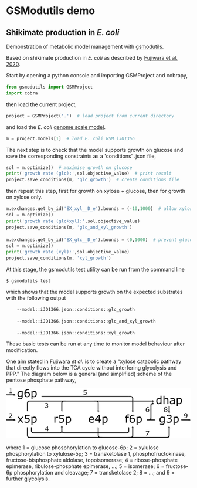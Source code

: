 # GSModutils demo
## Shikimate production in *E. coli*
Demonstration of metabolic model management with [gsmodutils](https://academic.oup.com/bioinformatics/article/35/18/3397/5317162).

Based on shikimate production in *E. coli* as described by [Fujiwara et al. 2020](https://www.nature.com/articles/s41467-019-14024-1).

Start by opening a python console and importing GSMProject and cobrapy,

```python
from gsmodutils import GSMProject
import cobra
```

then load the current project,

```python
project = GSMProject('.')  # load project from current directory
```

and load the *E. coli* [genome scale model](https://www.embopress.org/doi/full/10.1038/msb.2011.65).

```python
m = project.models[1]  # load E. coli GSM iJO1366 
```

The next step is to check that the model supports growth on glucose and save the corresponding constraints as a 
'conditions' .json file,

```python
sol = m.optimize()  # maximise growth on glucose
print('growth rate (glc):',sol.objective_value)  # print result
project.save_conditions(m, 'glc_growth')  # create conditions file 
```

then repeat this step, first for growth on xylose + glucose, then for growth on xylose only.

```python
m.exchanges.get_by_id('EX_xyl__D_e').bounds = (-10,1000)  # allow xylose uptake
sol = m.optimize()
print('growth rate (glc+xyl):',sol.objective_value)
project.save_conditions(m, 'glc_and_xyl_growth')

m.exchanges.get_by_id('EX_glc__D_e').bounds = (0,1000)  # prevent glucose uptake
sol = m.optimize()
print('growth rate (xyl):',sol.objective_value)
project.save_conditions(m, 'xyl_growth')
```

At this stage, the gsmodutils test utility can be run from the command line

```shell script
$ gsmodutils test
```

which shows that the model supports growth on the expected substrates with the following output

```shell script
    --model::iJO1366.json::conditions::glc_growth

    --model::iJO1366.json::conditions::glc_and_xyl_growth

    --model::iJO1366.json::conditions::xyl_growth
```

These basic tests can be run at any time to monitor model behaviour after modification.

One aim stated in Fujiwara *et al.* is to create a "xylose catabolic pathway that directly flows into the 
TCA cycle without interfering glycolysis and PPP."
The diagram below is a general (and simplified) scheme of the pentose phosphate pathway, 

![pentose phosphate pathway](./figures/pentose_phosphate_shadow.png)

where 1 = glucose phosphorylation to glucose-6p; 2 = xylulose phosphorylation to xylulose-5p; 3 = transketolase 1, 
phosphofructokinase, fructose-bisphosphate aldolase, topoisomerase; 4 = ribose-phosphate epimerase, ribulose-phosphate 
epimerase, ...; 5 = isomerase; 6 = fructose-6p phosphorylation and cleavage; 7 = transketolase 2; 8 = ...; 
and 9 = further glycolysis.

 